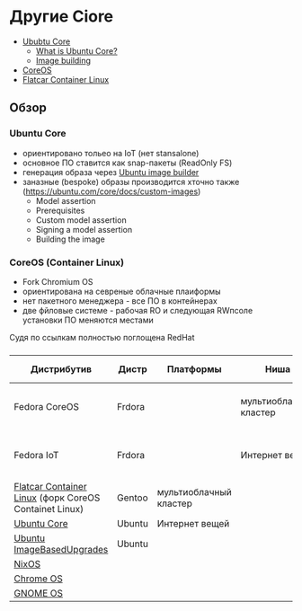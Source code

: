 # Другие Ciore

- [Ububtu Core](https://ubuntu.com/core)
  * [What is Ubuntu Core?](https://ubuntu.com/core/docs/what-is-ubuntu-core)
  * [Image building](https://ubuntu.com/core/docs/image-building)
- [CoreOS](https://ru.wikipedia.org/wiki/CoreOS)
- [Flatcar Container Linux](https://kinvolk.io/flatcar-container-linux/)

## Обзор

### Ubuntu Core

- ориентировано тольео на IoT (нет stansalone)
- основное ПО ставится как snap-пакеты (ReadOnly FS)
- генерация образа через [Ubuntu image builder](https://github.com/CanonicalLtd/ubuntu-image)
- заназные (bespoke) образы производится хточно также (https://ubuntu.com/core/docs/custom-images) 
  *  Model assertion
  *  Prerequisites
  *  Custom model assertion
  *  Signing a model assertion
  *  Building the image

### CoreOS (Container Linux)
- Fork Chromium OS
- ориентирована на севреные облачные плаиформы
- нет пакетного менеджера - все ПО в контейнерах
- две фйловые системе - рабочая RO и  следующая RWпсоле установки ПО меняются местами

Судя по ссылкам полностью поглощена RedHat

### 

Дистрибутив | Дистр | Платформы | Ниша | ПО мультидеплоя | Ignition | Атомарность на уровне | Автообновление |Хранение развертываний | Откат | ReadOnly дерево | Обновление /etc  
------------|-------|-----------|-----------|------------|----------|-----------------------|----------------|-----------------------|----------|-----------------|-----------------
Fedora CoreOS | Frdora |  | мультиоблачный кластер | ostree | Да | развертывания | Да | Деревья залинкованных на общую базу файлов | Да | /usr | трехстороноее слияние
Fedora IoT | Frdora |  | Интернет вещей | ostree | Да| развертывания |  Да | Деревья залинкованных на общую базу файлов | Да | /usr | трехстороноее слияние
[Flatcar Container Linux](https://kinvolk.io/flatcar-container-linux/) (форк CoreOS Containet Linux)| Gentoo | мультиоблачный кластер | | | Да | | | | | | |
[Ubuntu Core](https://ubuntu.com/core) |Ubuntu | Интернет вещей | | snapd | | пакета |  | | | | |
[Ubuntu ImageBasedUpgrades](https://wiki.ubuntu.com/ImageBasedUpgrades) | Ubuntu | | | | | | | | |
[NixOS](https://nixos.org/guides/how-nix-works.html)|  | | | | | | | | |
[Chrome OS](https://ru.wikipedia.org/wiki/Chrome_OS)|  | | | | | | | | |
[GNOME OS](https://wiki.gnome.org/action/show//GnomeOS?action=show&redirect=Projects%2FGnomeContinuous)|  | | | | | | | | | 


